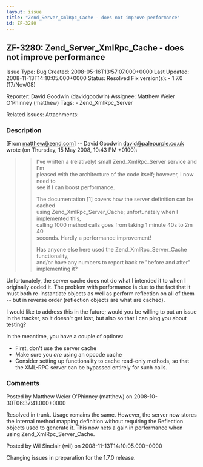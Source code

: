 ```yaml
---
layout: issue
title: "Zend_Server_XmlRpc_Cache - does not improve performance"
id: ZF-3280
---
```


ZF-3280: Zend\_Server\_XmlRpc\_Cache - does not improve performance
-------------------------------------------------------------------

 Issue Type: Bug Created: 2008-05-16T13:57:07.000+0000 Last Updated: 2008-11-13T14:10:05.000+0000 Status: Resolved Fix version(s): - 1.7.0 (17/Nov/08)
 
 Reporter:  David Goodwin (davidgoodwin)  Assignee:  Matthew Weier O'Phinney (matthew)  Tags: - Zend\_XmlRpc\_Server
 
 Related issues: 
 Attachments: 
### Description

[From matthew@zend.com] -- David Goodwin [david@palepurple.co.uk](mailto:david@palepurple.co.uk) wrote (on Thursday, 15 May 2008, 10:43 PM +0100):

> > I've written a (relatively) small Zend\_XmlRpc\_Server service and I'm  
> >  pleased with the architecture of the code itself; however, I now need to  
> >  see if I can boost performance.
> > 
> > The documentation [1] covers how the server definition can be cached  
> >  using Zend\_XmlRpc\_Server\_Cache; unfortunately when I implemented this,  
> >  calling 1000 method calls goes from taking 1 minute 40s to 2m 40  
> >  seconds. Hardly a performance improvement!
> > 
> > Has anyone else here used the Zend\_XmlRpc\_Server\_Cache functionality,  
> >  and/or have any numbers to report back re "before and after"  
> >  implementing it?

Unfortunately, the server cache does not do what I intended it to when I originally coded it. The problem with performance is due to the fact that it must both re-instantiate objects as well as perform reflection on all of them -- but in reverse order (reflection objects are what are cached).

I would like to address this in the future; would you be willing to put an issue in the tracker, so it doesn't get lost, but also so that I can ping you about testing?

In the meantime, you have a couple of options:

- First, don't use the server cache
- Make sure you _are_ using an opcode cache
- Consider setting up functionality to cache read-only methods, so that the XML-RPC server can be bypassed entirely for such calls.
 


 

### Comments

Posted by Matthew Weier O'Phinney (matthew) on 2008-10-30T06:37:41.000+0000

Resolved in trunk. Usage remains the same. However, the server now stores the internal method mapping definition without requiring the Reflection objects used to generate it. This now nets a gain in performance when using Zend\_XmlRpc\_Server\_Cache.

 

 

Posted by Wil Sinclair (wil) on 2008-11-13T14:10:05.000+0000

Changing issues in preparation for the 1.7.0 release.

 

 